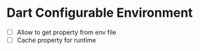 # Dart Configurable Environment
- [ ] Allow to get property from env file
- [ ] Cache property for runtime 